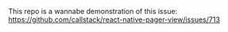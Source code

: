 This repo is a wannabe demonstration of this issue: https://github.com/callstack/react-native-pager-view/issues/713
